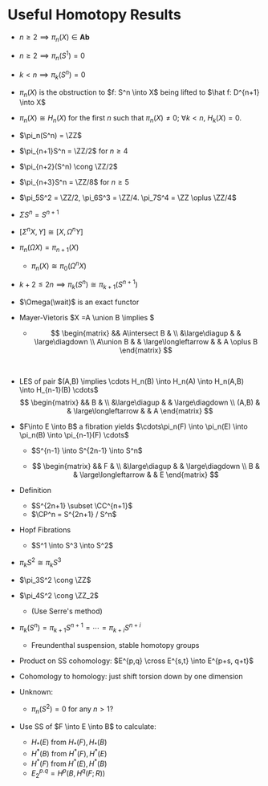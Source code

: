 # Useful Homotopy Results

- $n \geq 2 \implies \pi_n(X) \in \mathbf{Ab}$

- $n\geq 2 \implies \pi_n(S^1) = 0$

- $k <  n \implies \pi_k(S^n) = 0$

- $\pi_n(X)$ is the obstruction to $f: S^n \into X$ being lifted to $\hat f: D^{n+1} \into X$

- $\pi_n(X) \cong H_n(X)$ for the first $n$ such that $\pi_n(X) \neq 0$; $\forall k<n, ~H_k(X) = 0$.

- $\pi_n(S^n) = \ZZ$

- $\pi_{n+1}S^n = \ZZ/2$ for $n \geq 4$

- $\pi_{n+2}(S^n) \cong \ZZ/2$

- $\pi_{n+3}S^n = \ZZ/8$ for $n\geq 5$

- $\pi_5S^2 = \ZZ/2, \pi_6S^3 = \ZZ/4. \pi_7S^4 = \ZZ \oplus \ZZ/4$

- $\Sigma S^n = S^{n+1}$

- $[\Sigma^n X, Y] \cong [X, \Omega^n Y]$

- $\pi_n(\Omega X) = \pi_{n+1}(X)$
  - $\pi_n(X) \cong \pi_0(\Omega^n X)$

- $k+2 \leq 2n \implies \pi_k(S^n) \cong \pi_{k+1}(S^{n+1})​$

- $\Omega(\wait)$ is an exact functor

- Mayer-Vietoris $X =A \union B \implies $

  - $$
    \begin{matrix}
       && A\intersect B & \\
      &\large\diagup &  & \large\diagdown \\
      A\union B & & \large\longleftarrow &  & A \oplus B
      \end{matrix}
    $$

    ​

- LES of pair $(A,B) \implies \cdots H_n(B) \into H_n(A) \into H_n(A,B) \into H_{n-1}(B) \cdots$
$$
\begin{matrix}
   && B & \\
  &\large\diagup &  & \large\diagdown \\
  (A,B) & & \large\longleftarrow &  & A
  \end{matrix}
$$
- $F\into E \into B$ a fibration yields $\cdots\pi_n(F) \into \pi_n(E) \into \pi_n(B) \into \pi_{n-1}(F) \cdots$

  - $S^{n-1} \into S^{2n-1} \into S^n$

  - $$
    \begin{matrix}
     && F & \\
    &\large\diagup &  & \large\diagdown \\
    B & & \large\longleftarrow &  & E
    \end{matrix}
    $$






- Definition

  - $S^{2n+1} \subset \CC^{n+1}$
  - $\CP^n = S^{2n+1} / S^n$
- Hopf Fibrations

  - $S^1 \into S^3 \into S^2$
- $\pi_kS^2 \cong \pi_kS^3$
- $\pi_3S^2 \cong \ZZ$
- $\pi_4S^2 \cong \ZZ_2$

  - (Use Serre's method)
- $\pi_k(S^n) = \pi_{k+1}S^{n+1} = \cdots =\pi_{k+i}S^{n+i}​$

  - Freundenthal suspension, stable homotopy groups
- Product on SS cohomology: $E^{p,q} \cross E^{s,t} \into E^{p+s, q+t}$
- Cohomology to homology: just shift torsion down by one dimension
- Unknown:

  - $\pi_n(S^2) = 0$ for any $n > 1$?
- Use SS of $F \into E \into B$ to calculate:

  - $H_*(E)$ from $H_*(F), H_*(B)$
  - $H^*(B)$ from $H^*(F), H^*(E)$
  - $H^*(F)$ from $H^*(E), H^*(B)$
  - $E_2^{p.q} = H^p(B, H^q(F; R))$
